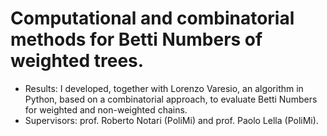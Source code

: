 # Computational and combinatorial methods for Betti Numbers of weighted trees.
- Results: I developed, together with Lorenzo Varesio, an algorithm in Python, based on a combinatorial approach, to evaluate Betti Numbers for weighted and non-weighted chains.
- Supervisors: prof. Roberto Notari (PoliMi) and prof. Paolo Lella (PoliMi).


